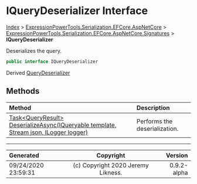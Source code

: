 ﻿# IQueryDeserializer Interface

[Index](../index.md) > [ExpressionPowerTools.Serialization.EFCore.AspNetCore](ExpressionPowerTools.Serialization.EFCore.AspNetCore.a.md) > [ExpressionPowerTools.Serialization.EFCore.AspNetCore.Signatures](ExpressionPowerTools.Serialization.EFCore.AspNetCore.Signatures.n.md) > **IQueryDeserializer**

Deserializes the query.

```csharp
public interface IQueryDeserializer
```

Derived  [QueryDeserializer](ExpressionPowerTools.Serialization.EFCore.AspNetCore.Middleware.QueryDeserializer.cs.md) 

## Methods

| Method | Description |
| :-- | :-- |
| [Task&lt;QueryResult> DeserializeAsync(IQueryable template, Stream json, ILogger logger)](ExpressionPowerTools.Serialization.EFCore.AspNetCore.Signatures.IQueryDeserializer.DeserializeAsync.m.md) | Performs the deserialization. |

---

| Generated | Copyright | Version |
| :-- | :-: | --: |
| 09/24/2020 23:59:31 | (c) Copyright 2020 Jeremy Likness. | 0.9.2-alpha |
